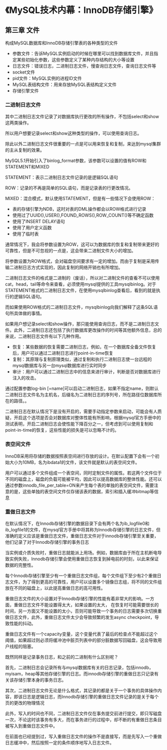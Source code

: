 # 《MySQL技术内幕：InnoDB存储引擎》

## 第三章 文件

构成MySQL数据库和InnoDB存储引擎表的各种类型的文件

* 参数文件：告诉MySQL实例启动的时候在哪里可以找到数据库文件，并且指定某些初始化参数，这些参数定义了某种内存结构的大小等设置
* 日志文件：错误日志，二进制日志文件，慢查询日志文件，查询日志文件等
* socket文件
* pid文件：MySQL实例的进程ID文件
* MySQL表结构文件：用来存放MySQL表结构定义文件
* 存储引擎文件

### 二进制日志文件

其中二进制日志文件记录了对数据库执行更改的所有操作，不包括select和show这两类操作。

所以用户想要记录select和show这种类型的操作，可以使用查询日志。

除此以外二进制日志文件很重要的一点是可以用来恢复和复制，来达到mysql集群的主从复制的效果。

MySQL5.1开始引入了binlog_format参数，该参数可以设置的值有ROW和STATEMENT和MIXED

STATEMENT：表示二进制日志文件记录的是逻辑SQL语句

ROW：记录的不再是简单的SQL语句，而是记录表的行更改情况。

MIXED：混合模式，默认使用STATEMENT，但是有一些情况下会使用ROW：

* 表的存储引擎为NDB，这时对表的DML操作都会以ROW格式进行记录
* 使用过了UUID(),USER(),FOUND_ROWS(),ROW_COUNT()等不确定函数
* 使用了INSERT DELAY语句
* 使用了用户定义函数
* 使用了临时表

通常情况下，我会将参数设置为ROW，这可以为数据库的恢复和复制带来更好的可靠性，但是不可忽视的一点是，这会带来二进制文件大小的增加。

将参数设置为ROW格式，会对磁盘空间要求有一定的增加。而由于复制是采用传输二进制日志方式实现的，因此复制的网络开销也有所增加。

二进制日志文件的格式是二进制的（废话），所以对二进制文件的查看不可以使用cat，head，tail等命令来查看，必须使用mysql提供的工具mysqlbinlog。对于STATEMENT格式的二进制日志文件，在使用mysqlbinlog查看后，看到的就是执行的逻辑SQL语句。

而如果使用ROW格式的二进制日志文件，mysqlbinlog向我们解释了这条SQL语句所具体做的事情。

如果用户想记录select和show操作，那只能使用查询日志，而不是二进制日志文件。此外，二进制日志还包括了执行数据库更改操作的时间等其他额外信息，总的来说，二进制日志文件有以下几种作用。

* 恢复：某些数据的恢复需要二进制日志，例如，在一个数据库全备文件恢复后，用户可以通过二进制日志进行point-in-time恢复
* 复制：其原理与复制原理类似，通过复制和执行二进制日志使一台远程的mysql数据库与另一台mysql数据库进行实时同步
* 审计：用户可以通过二进制日志中的信息来进行审计，判断是否对数据库进行注入的攻击。

通过配置参数log-bin [=name]可以启动二进制日志，如果不指定name，则默认二进制日志文件名为主机名，后缀名为二进制日志的序列号，所在路径位数据库所在的路径。。

二进制日志在默认情况下是没有开启的，需要手动指定参数来启动，可能会有人质疑，开启这个选项是否会对数据库对整体性能有所影响，根据mysql官方手册中的测试表明，开启二进制日志会使性能下降百分之一，但考虑到可以使用复制和point-in-time的恢复，这些性能的损失是可以忽略不计的。

### 表空间文件

InnoDB采用将存储的数据按照表空间进行存放的设计。在默认配置下会有一个初始大小为10MB，名为ibdata1的文件，该文件就是默认的表空间文件。

用户可以通过多个文件组成一个表空间，同时定制文件的属性。若这两个文件位于不同的磁盘上，磁盘的负载可能被平均，因此可以提高数据库的整体性能。还可以通过参数innodb_file_per_table=ON来产生每个表的单独的表空间文件，需要注意的是，这些单独的表空间文件仅存储该表的数据，索引和插入缓冲bitmap等信息

### 重做日志文件

在默认情况下，在Innodb存储引擎的数据目录下会有两个名为ib_logfile0和ib_logfile1的文件，在mysql官方手册中将其称为Innodb存储引擎的日志文件，但准确的定义应该是重做日志文件，重做日志文件对于innodb存储引擎至关重要，他们记录了对于Innodb存储引擎的事务日志

当实例或介质失败时，重做日志就能派上用场。例如，数据库由于所在主机断电导致实例失败，Innodb存储引擎会使用重做日志恢复到掉电前的时刻，以此来保证数据的完整性。

每个Innodb存储引擎至少有一个重做日志文件组，每个文件组下至少有2个重做日志文件，为了得到更高的可靠性，用户可以设置多个镜像日志组，将不同的文件组放在不同的磁盘上，以此提高重做日志的高可用性。

重做日志文件的大小设置对于Innodb存储引擎的性能有着非常大的影响。一方面，重做日志文件不能设置得太大，如果设置的太大， 在恢复时可能需要很长的时间，另一方面又不能设置的太小，否则可能导致一个事务的日志需要多次切换重做日志文件，此外，重做日志文件太少会导致频繁的发生async checkpoint，导致性能的抖动。

重做日志文件有一个capacity变量，这个变量代表了最后的检查点不能超过这个阈值，如果超过则必须将缓冲池中脏页列表中的部分脏数据写回磁盘，这会导致用户线程的阻塞。

既然同样是记录事务日志，和之前的二进制有什么区别呢？

首先，二进制日志会记录所有与mysql数据库有关的日志记录，包括innodb，myisam，heap等其他存储引擎的日志。而innodb存储引擎的重做日志只记录有关该存储引擎本身的事务日志。

其次，二进制日志文件无论是什么格式，其记录的都是关于一个事务的具体操作内容，即该日志是逻辑日志，而Innodb存储引擎的重做日志文件记录的是关于每个页的更改的物理情况

此外，写入的时间也不同，二进制日志文件仅在事务提交前进行提交，即只写磁盘一次，不论这时该事务有多大，而在事务进行的过程中，却不断的有重做日志条目被写入到重做日志文件中。

在前面也已经提到过，写入重做日志文件的操作不是直接写，而是先写入一个重做日志缓冲中，然后按照一定的条件顺序地写入日志文件。

